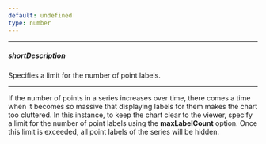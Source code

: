 ```yaml
---
default: undefined
type: number
---
```

---
##### shortDescription
Specifies a limit for the number of point labels.

---
If the number of points in a series increases over time, there comes a time when it becomes so massive that displaying labels for them makes the chart too cluttered. In this instance, to keep the chart clear to the viewer, specify a limit for the number of point labels using the **maxLabelCount** option. Once this limit is exceeded, all point labels of the series will be hidden.
